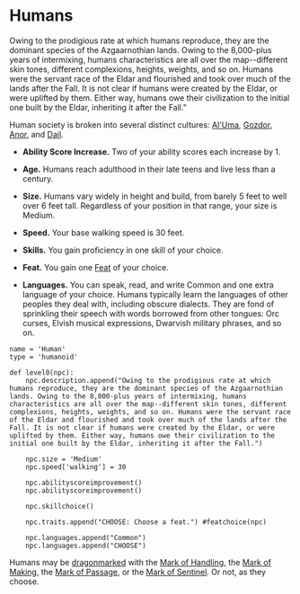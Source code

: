 # Humans
Owing to the prodigious rate at which humans reproduce, they are the dominant species of the Azgaarnothian lands. Owing to the 8,000-plus years of intermixing, humans characteristics are all over the map--different skin tones, different complexions, heights, weights, and so on. Humans were the servant race of the Eldar and flourished and took over much of the lands after the Fall. It is not clear if humans were created by the Eldar, or were uplifted by them. Either way, humans owe their civilization to the initial one built by the Eldar, inheriting it after the Fall."

Human society is broken into several distinct cultures: [Al'Uma](../Cultures/AlUma.md), [Gozdor](../Cultures/Gozdor.md), [Anor](../Cultures/Anor.md), and [Dail](../Cultures/Dail.md).

* **Ability Score Increase.** Two of your ability scores each increase by 1.

* **Age.** Humans reach adulthood in their late teens and live less than a century.

* **Size.** Humans vary widely in height and build, from barely 5 feet to well over 6 feet tall. Regardless of your position in that range, your size is Medium.

* **Speed.** Your base walking speed is 30 feet.

* **Skills.** You gain proficiency in one skill of your choice.

* **Feat.** You gain one [Feat](../Classes/Feats.md) of your choice.

* **Languages.** You can speak, read, and write Common and one extra language of your choice. Humans typically learn the languages of other peoples they deal with, including obscure dialects. They are fond of sprinkling their speech with words borrowed from other tongues: Orc curses, Elvish musical expressions, Dwarvish military phrases, and so on.

```
name = 'Human'
type = 'humanoid'

def level0(npc):
    npc.description.append("Owing to the prodigious rate at which humans reproduce, they are the dominant species of the Azgaarnothian lands. Owing to the 8,000-plus years of intermixing, humans characteristics are all over the map--different skin tones, different complexions, heights, weights, and so on. Humans were the servant race of the Eldar and flourished and took over much of the lands after the Fall. It is not clear if humans were created by the Eldar, or were uplifted by them. Either way, humans owe their civilization to the initial one built by the Eldar, inheriting it after the Fall.")

    npc.size = 'Medium'
    npc.speed['walking'] = 30

    npc.abilityscoreimprovement()
    npc.abilityscoreimprovement()

    npc.skillchoice()

    npc.traits.append("CHOOSE: Choose a feat.") #featchoice(npc)

    npc.languages.append("Common")
    npc.languages.append("CHOOSE")
```

Humans may be [dragonmarked](Dragonmarked.md) with the [Mark of Handling](Handling.md), the [Mark of Making](Making.md), the [Mark of Passage](Passage.md), or the [Mark of Sentinel](Sentinel.md). Or not, as they choose.
